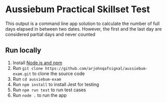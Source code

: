 # Aussiebum Practical Skillset Test

This output is a command line app solution to calculate the number of full days elapsed in between two dates. However, the first and the last day are considered partial days and never counted

## Run locally

1. Install [Node.js and npm](https://nodejs.org/)
1. Run `git clone https://github.com/arjohnqafsignal/aussiebum-exam.git` to clone the source code
1. Run `cd aussiebum-exam`
1. Run `npm install` to install Jest for testing
1. Run `npm run test` to run test cases
1. Run `node .` to run the app

